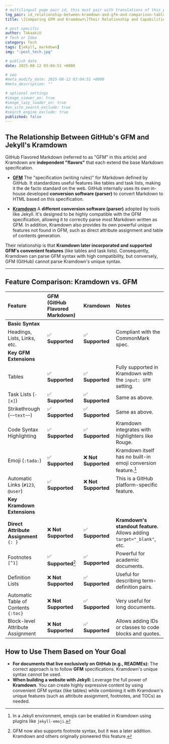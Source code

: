 ```yaml
---
# multilingual page pair id, this must pair with translations of this page. (This name must be unique)
lng_pair: id_relationship-between-kramdown-and-gfm-and-comparison-table
title: \[Comparing GFM and Kramdown\]Their Relationship and Capabilities

# post specific
author: TakaakiU
# Tech or Idea
category: Tech
tags: [jekyll, markdown]
img: ":post_tech.jpg"

# publish date
date: 2025-08-12 03:04:51 +0000

# seo
#meta_modify_date: 2025-08-12 03:04:51 +0000
#meta_description: ""

# optional settings
#image_viewer_on: true
#image_lazy_loader_on: true
#on_site_search_exclude: true
#search_engine_exclude: true
published: false
---
```


## The Relationship Between GitHub's GFM and Jekyll's Kramdown

GitHub Flavored Markdown (referred to as "GFM" in this article) and Kramdown are **independent "flavors"** that each extend the base Markdown specification.

- **[GFM](https://github.github.com/gfm/)**
    The "specification (writing rules)" for Markdown defined by GitHub. It standardizes useful features like tables and task lists, making it the de facto standard on the web.
    GitHub internally uses its own in-house developed **conversion software (parser)** to convert Markdown to HTML based on this specification.

- **[Kramdown](https://kramdown.gettalong.org/index.html)**
    A **different conversion software (parser)** adopted by tools like Jekyll.
    It's designed to be highly compatible with the GFM specification, allowing it to correctly parse most Markdown written as GFM. In addition, Kramdown also provides its own powerful unique features not found in GFM, such as direct attribute assignment and table of contents generation.

Their relationship is that **Kramdown later incorporated and supported GFM's convenient features** (like tables and task lists). Consequently, Kramdown can parse GFM syntax with high compatibility, but conversely, GFM (GitHub) cannot parse Kramdown's unique syntax.

---

## Feature Comparison: Kramdown vs. GFM

| Feature | GFM (GitHub Flavored Markdown) | Kramdown | Notes |
| :--- | :--- | :--- | :--- |
| **Basic Syntax** | | | |
| Headings, Lists, Links, etc. | ✅ **Supported** | ✅ **Supported** | Compliant with the CommonMark spec. |
| **Key GFM Extensions** | | | |
| Tables | ✅ **Supported** | ✅ **Supported** | Fully supported in Kramdown with the `input: GFM` setting. |
| Task Lists (`- [x]`) | ✅ **Supported** | ✅ **Supported** | Same as above. |
| Strikethrough (`~~text~~`) | ✅ **Supported** | ✅ **Supported** | Same as above. |
| Code Syntax Highlighting | ✅ **Supported** | ✅ **Supported** | Kramdown integrates with highlighters like Rouge. |
| Emoji (`:tada:`) | ✅ **Supported** | ❌ **Not Supported** | Kramdown itself has no built-in emoji conversion feature.[^1] |
| Automatic Links (`#123`, `@user`) | ✅ **Supported** | ❌ **Not Supported** | This is a GitHub platform-specific feature. |
| **Key Kramdown Extensions** | | | |
| **Direct Attribute Assignment** `{: }` | ❌ **Not Supported** | ✅ **Supported** | **Kramdown's standout feature.** Allows adding `target="_blank"`, etc. |
| Footnotes `[^1]` | ✅ **Supported**[^2] | ✅ **Supported** | Powerful for academic documents. |
| Definition Lists | ❌ **Not Supported** | ✅ **Supported** | Useful for describing term-definition pairs. |
| Automatic Table of Contents `{:toc}` | ❌ **Not Supported** | ✅ **Supported** | Very useful for long documents. |
| Block-level Attribute Assignment | ❌ **Not Supported** | ✅ **Supported** | Allows adding IDs or classes to code blocks and quotes. |

[^1]: In a Jekyll environment, emojis can be enabled in Kramdown using plugins like `jekyll-emoji`.
[^2]: GFM now also supports footnote syntax, but it was a later addition. Kramdown and others originally pioneered this feature.

## How to Use Them Based on Your Goal

- **For documents that live exclusively on GitHub (e.g., READMEs):**
    The correct approach is to follow **GFM** specifications. Kramdown's unique syntax cannot be used.
- **When building a website with Jekyll:**
    Leverage the full power of **Kramdown**. You can create highly expressive content by using convenient GFM syntax (like tables) while combining it with Kramdown's unique features (such as attribute assignment, footnotes, and TOCs) as needed.
